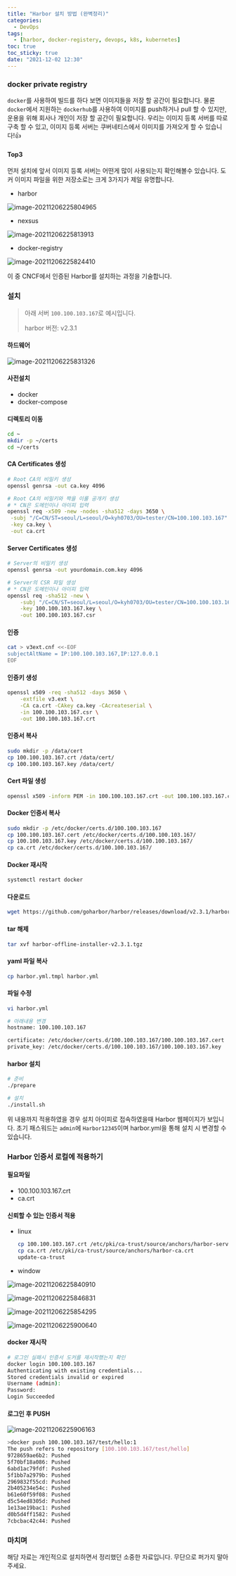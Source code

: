 ```yaml
---
title: "Harbor 설치 방법 (완벽정리)"
categories:
  - DevOps
tags:
  - [harbor, docker-registery, devops, k8s, kubernetes]
toc: true
toc_sticky: true
date: "2021-12-02 12:30"
---
```


### docker private registry

``docker``를 사용하여 빌드를 하다 보면 이미지들을 저장 할 공간이 필요합니다. 물론 ``docker``에서 지원하는 ``dockerhub``를 사용하여 이미지를 push하거나 pull 할 수 있지만, 운용을 위해 회사나 개인이 저장 할 공간이 필요합니다. 우리는 이미지 등록 서버를 따로 구축 할 수 있고, 이미지 등록 서버는 쿠버네티스에서 이미지를 가져오게 할 수 있습니다!👍

#### Top3

먼저 설치에 앞서 이미지 등록 서버는 어떤게 많이 사용되는지 확인해볼수 있습니다. 도커 이미지 파일을 위한 저장소로는 크게 3가지가 제일 유명합니다.

* harbor

![image-20211206225804965](../../../assets/images/posts/2021-12-02-post-install-harbor/image-20211206225804965.png)

* nexsus

![image-20211206225813913](../../../assets/images/posts/2021-12-02-post-install-harbor/image-20211206225813913.png)

* docker-registry

![image-20211206225824410](../../../assets/images/posts/2021-12-02-post-install-harbor/image-20211206225824410.png)

이 중 CNCF에서 인증된 Harbor를 설치하는 과정을 기술합니다.

### 설치

>아래 서버 ```100.100.103.167```로 예시입니다.
>
>harbor 버전: v2.3.1

#### 하드웨어

![image-20211206225831326](../../../assets/images/posts/2021-12-02-post-install-harbor/image-20211206225831326.png)

#### 사전설치

* docker
* docker-compose

#### 디렉토리 이동

```bash
cd ~
mkdir -p ~/certs
cd ~/certs
```

#### CA Certificates 생성

```bash
# Root CA의 비밀키 생성
openssl genrsa -out ca.key 4096

# Root CA의 비밀키와 짝을 이룰 공개키 생성
# * CN은 도메인이나 아이피 입력
openssl req -x509 -new -nodes -sha512 -days 3650 \
 -subj "/C=CN/ST=seoul/L=seoul/O=kyh0703/OU=tester/CN=100.100.103.167" \
 -key ca.key \
 -out ca.crt
```

#### Server Certificates 생성

```bash
# Server의 비밀키 생성 
openssl genrsa -out yourdomain.com.key 4096

# Server의 CSR 파일 생성
# * CN은 도메인이나 아이피 입력
openssl req -sha512 -new \
    -subj "/C=CN/ST=seoul/L=seoul/O=kyh0703/OU=tester/CN=100.100.103.167" \
    -key 100.100.103.167.key \
    -out 100.100.103.167.csr
```

#### 인증

```bash
cat > v3ext.cnf <<-EOF
subjectAltName = IP:100.100.103.167,IP:127.0.0.1
EOF
```

#### 인증키 생성

```bash
openssl x509 -req -sha512 -days 3650 \
    -extfile v3.ext \
    -CA ca.crt -CAkey ca.key -CAcreateserial \
    -in 100.100.103.167.csr \
    -out 100.100.103.167.crt
```

#### 인증서 복사

```bash
sudo mkdir -p /data/cert
cp 100.100.103.167.crt /data/cert/
cp 100.100.103.167.key /data/cert/
```

#### Cert 파일 생성

```bash
openssl x509 -inform PEM -in 100.100.103.167.crt -out 100.100.103.167.cert
```

#### Docker 인증서 복사

```bash
sudo mkdir -p /etc/docker/certs.d/100.100.103.167
cp 100.100.103.167.cert /etc/docker/certs.d/100.100.103.167/
cp 100.100.103.167.key /etc/docker/certs.d/100.100.103.167/
cp ca.crt /etc/docker/certs.d/100.100.103.167/
```

#### Docker 재시작

```bash
systemctl restart docker
```

#### 다운로드

```bash
wget https://github.com/goharbor/harbor/releases/download/v2.3.1/harbor-offline-installer-v2.3.1.tgz
```

#### tar 해제

```bash
tar xvf harbor-offline-installer-v2.3.1.tgz 
```

#### yaml 파일 복사

```bash
cp harbor.yml.tmpl harbor.yml
```

#### 파일 수정

```bash
vi harbor.yml

# 아래내용 변경
hostname: 100.100.103.167

certificate: /etc/docker/certs.d/100.100.103.167/100.100.103.167.cert
private_key: /etc/docker/certs.d/100.100.103.167/100.100.103.167.key
```

#### harbor 설치

```bash
# 준비
./prepare

# 설치
./install.sh
```

위 내용까지 적용하였을 경우 설치 아이피로 접속하였을때 Harbor 웹페이지가 보입니다. 초기 패스워드는 ``admin``에 ``Harbor12345``이며 harbor.yml을 통해 설치 시 변경할 수 있습니다.

### Harbor 인증서 로컬에 적용하기

#### 필요파일

* 100.100.103.167.crt
* ca.crt

#### 신뢰할 수 있는 인증서 적용

* linux

    ```bash
    cp 100.100.103.167.crt /etc/pki/ca-trust/source/anchors/harbor-server.crt
    cp ca.crt /etc/pki/ca-trust/source/anchors/harbor-ca.crt
    update-ca-trust
    ```

* window

![image-20211206225840910](../../../assets/images/posts/2021-12-02-post-install-harbor/image-20211206225840910.png)

![image-20211206225846831](../../../assets/images/posts/2021-12-02-post-install-harbor/image-20211206225846831.png)

![image-20211206225854295](../../../assets/images/posts/2021-12-02-post-install-harbor/image-20211206225854295.png)

![image-20211206225900640](../../../assets/images/posts/2021-12-02-post-install-harbor/image-20211206225900640.png)

#### docker 재시작

```bash
# 로그인 실패시 인증서 도커를 재시작했는지 확인
docker login 100.100.103.167
Authenticating with existing credentials...
Stored credentials invalid or expired
Username (admin):
Password:
Login Succeeded
```

#### 로그인 후 PUSH

![image-20211206225906163](../../../assets/images/posts/2021-12-02-post-install-harbor/image-20211206225906163.png)

```bash
>docker push 100.100.103.167/test/hello:1
The push refers to repository [100.100.103.167/test/hello]
9728659ae6b2: Pushed
5f70bf18a086: Pushed
6abd1ac79fdf: Pushed
5f1bb7a2979b: Pushed
2969832f55cd: Pushed
2b405234e54c: Pushed
b61e60f59f08: Pushed
d5c54ed8305d: Pushed
1e13ae19bac1: Pushed
d0b5d4ff1582: Pushed
7cbcbac42c44: Pushed
```

### 마치며

해당 자료는 개인적으로 설치하면서 정리했던 소중한 자료입니다. 무단으로 퍼가지 말아주세요.
